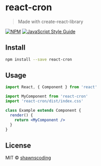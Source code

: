# react-cron

> Made with create-react-library

[![NPM](https://img.shields.io/npm/v/react-cron.svg)](https://www.npmjs.com/package/react-cron) [![JavaScript Style Guide](https://img.shields.io/badge/code_style-standard-brightgreen.svg)](https://standardjs.com)

## Install

```bash
npm install --save react-cron
```

## Usage

```jsx
import React, { Component } from 'react'

import MyComponent from 'react-cron'
import 'react-cron/dist/index.css'

class Example extends Component {
  render() {
    return <MyComponent />
  }
}
```

## License

MIT © [shawnscoding](https://github.com/shawnscoding)

